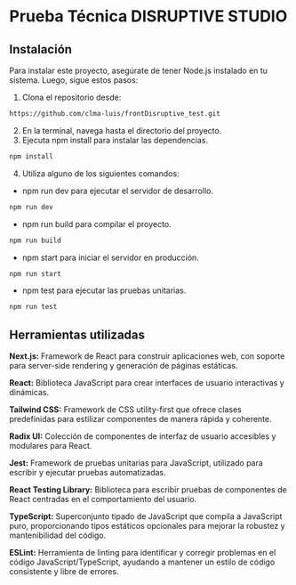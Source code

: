 
# Prueba Técnica DISRUPTIVE STUDIO



## Instalación

Para instalar este proyecto, asegúrate de tener Node.js instalado en tu sistema. Luego, sigue estos pasos:

1. Clona el repositorio desde: 
```bash
https://github.com/clma-luis/frontDisruptive_test.git
```

2. En la terminal, navega hasta el directorio del proyecto.
3. Ejecuta npm install para instalar las dependencias.
```bash
npm install
```
4. Utiliza alguno de los siguientes comandos:
 - npm run dev para ejecutar el servidor de desarrollo.
```bash
npm run dev
```
- npm run build para compilar el proyecto.
```bash
npm run build
```
- npm start para iniciar el servidor en producción.
```bash
npm run start
```
- npm test para ejecutar las pruebas unitarias.
```bash
npm run test
```

## Herramientas utilizadas

**Next.js:** Framework de React para construir aplicaciones web, con soporte para server-side rendering y generación de páginas estáticas.

**React:** Biblioteca JavaScript para crear interfaces de usuario interactivas y dinámicas.

**Tailwind CSS:** Framework de CSS utility-first que ofrece clases predefinidas para estilizar componentes de manera rápida y coherente.

**Radix UI:** Colección de componentes de interfaz de usuario accesibles y modulares para React.

**Jest:** Framework de pruebas unitarias para JavaScript, utilizado para escribir y ejecutar pruebas automatizadas.

**React Testing Library:** Biblioteca para escribir pruebas de componentes de React centradas en el comportamiento del usuario.

**TypeScript:** Superconjunto tipado de JavaScript que compila a JavaScript puro, proporcionando tipos estáticos opcionales para mejorar la robustez y mantenibilidad del código.

**ESLint:** Herramienta de linting para identificar y corregir problemas en el código JavaScript/TypeScript, ayudando a mantener un estilo de código consistente y libre de errores.
